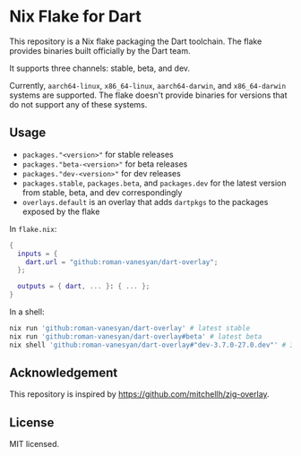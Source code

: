 # Nix Flake for Dart

This repository is a Nix flake packaging the Dart toolchain. The flake provides binaries built officially by the Dart team.

It supports three channels: stable, beta, and dev.

Currently, `aarch64-linux`, `x86_64-linux`, `aarch64-darwin`, and `x86_64-darwin` systems are supported. The flake doesn't provide binaries for versions that do not support any of these systems.

## Usage

- `packages."<version>"` for stable releases
- `packages."beta-<version>"` for beta releases
- `packages."dev-<version>"` for dev releases
- `packages.stable`, `packages.beta`, and `packages.dev` for the latest version from stable, beta, and dev correspondingly
- `overlays.default` is an overlay that adds `dartpkgs` to the packages exposed by the flake

In `flake.nix`:

```nix
{
  inputs = {
    dart.url = "github:roman-vanesyan/dart-overlay";
  };

  outputs = { dart, ... }: { ... };
}
```

In a shell:

```sh
nix run 'github:roman-vanesyan/dart-overlay' # latest stable
nix run 'github:roman-vanesyan/dart-overlay#beta' # latest beta
nix shell 'github:roman-vanesyan/dart-overlay#"dev-3.7.0-27.0.dev"' # 3.7.0-27.0.dev from dev channel
```

## Acknowledgement

This repository is inspired by https://github.com/mitchellh/zig-overlay.

## License

MIT licensed.
